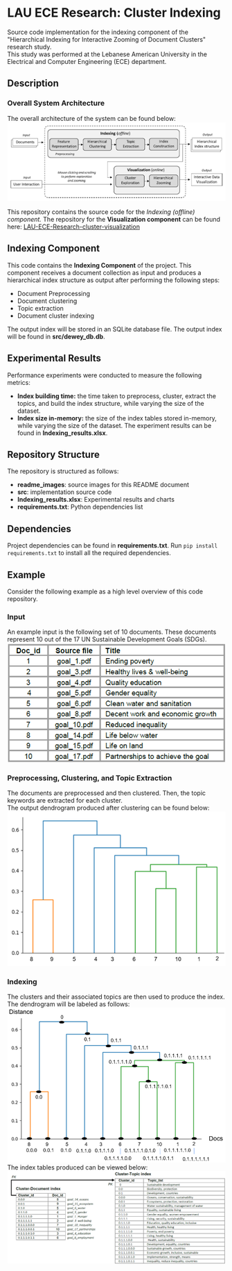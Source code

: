 # LAU ECE Research: Cluster Indexing
Source code implementation for the indexing component of the "Hierarchical Indexing for Interactive Zooming of Document Clusters" research study.  
This study was performed at the Lebanese American University in the Electrical and Computer Engineering (ECE) department. 

## Description
### Overall System Architecture
The overall architecture of the system can be found below:  
![alt text](https://github.com/HalaSaadeh/LAU-ECE-Research-cluster-indexing/blob/main/readme_images/overall_architecture.png "Overall Architecture")

This repository contains the source code for the *Indexing (offline) component.*
The repository for the **Visualization component** can be found here: [LAU-ECE-Research-cluster-visualization](https://github.com/HalaSaadeh/LAU-ECE-Research-cluster-visualization) 
## Indexing Component
This code contains the **Indexing Component** of the project. This component receives a document collection as input and produces a hierarchical index structure as output after performing the following steps:  
- Document Preprocessing
- Document clustering
- Topic extraction
- Document cluster indexing

The output index will be stored in an SQLite database file. The output index will be found in **src/dewey_db.db**.  

## Experimental Results
Performance experiments were conducted to measure the following metrics: 
- **Index building time:** the time taken to preprocess, cluster, extract the topics, and build the index structure, while varying the size of the dataset.
- **Index size in-memory:** the size of the index tables stored in-memory, while varying the size of the dataset.
The experiment results can be found in **Indexing_results.xlsx**.

## Repository Structure  
The repository is structured as follows:  
- **readme_images**: source images for this README document
- **src**: implementation source code
- **Indexing_results.xlsx**: Experimental results and charts
- **requirements.txt**: Python dependencies list

## Dependencies 
Project dependencies can be found in **requirements.txt**. Run `pip install requirements.txt` to install all the required dependencies.

## Example
Consider the following example as a high level overview of this code repository.
### Input 
An example input is the following set of 10 documents. These documents represent 10 out of the 17 UN Sustainable Development Goals (SDGs).  
![alt text](https://github.com/HalaSaadeh/LAU-ECE-Research-cluster-indexing/blob/main/readme_images/document_list.png "Input document list")

### Preprocessing, Clustering, and Topic Extraction
The documents are preprocessed and then clustered. Then, the topic keywords are extracted for each cluster.  
The output dendrogram produced after clustering can be found below:  
![alt text](https://github.com/HalaSaadeh/LAU-ECE-Research-cluster-indexing/blob/main/readme_images/output_dendrogram.png "Output dendrogram")

### Indexing
The clusters and their associated topics are then used to produce the index.  
The dendrogram will be labeled as follows:  
![alt text](https://github.com/HalaSaadeh/LAU-ECE-Research-cluster-indexing/blob/main/readme_images/labelled_dendrogram.png "Labeled dendrogram")
The index tables produced can be viewed below:  
![alt text](https://github.com/HalaSaadeh/LAU-ECE-Research-cluster-indexing/blob/main/readme_images/output_index.png "Output index")

